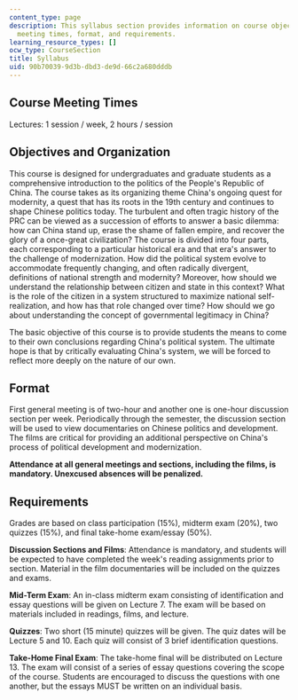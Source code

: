```yaml
---
content_type: page
description: This syllabus section provides information on course objectives and organization,
  meeting times, format, and requirements.
learning_resource_types: []
ocw_type: CourseSection
title: Syllabus
uid: 90b70039-9d3b-dbd3-de9d-66c2a680dddb
---
```


Course Meeting Times
--------------------

Lectures: 1 session / week, 2 hours / session

Objectives and Organization
---------------------------

This course is designed for undergraduates and graduate students as a comprehensive introduction to the politics of the People's Republic of China. The course takes as its organizing theme China's ongoing quest for modernity, a quest that has its roots in the 19th century and continues to shape Chinese politics today. The turbulent and often tragic history of the PRC can be viewed as a succession of efforts to answer a basic dilemma: how can China stand up, erase the shame of fallen empire, and recover the glory of a once-great civilization? The course is divided into four parts, each corresponding to a particular historical era and that era's answer to the challenge of modernization. How did the political system evolve to accommodate frequently changing, and often radically divergent, definitions of national strength and modernity? Moreover, how should we understand the relationship between citizen and state in this context? What is the role of the citizen in a system structured to maximize national self-realization, and how has that role changed over time? How should we go about understanding the concept of governmental legitimacy in China?

The basic objective of this course is to provide students the means to come to their own conclusions regarding China's political system. The ultimate hope is that by critically evaluating China's system, we will be forced to reflect more deeply on the nature of our own.

Format
------

First general meeting is of two-hour and another one is one-hour discussion section per week. Periodically through the semester, the discussion section will be used to view documentaries on Chinese politics and development. The films are critical for providing an additional perspective on China's process of political development and modernization.

**Attendance at all general meetings and sections, including the films, is mandatory. Unexcused absences will be penalized.**

Requirements
------------

Grades are based on class participation (15%), midterm exam (20%), two quizzes (15%), and final take-home exam/essay (50%).

**Discussion Sections and Films**: Attendance is mandatory, and students will be expected to have completed the week's reading assignments prior to section. Material in the film documentaries will be included on the quizzes and exams.

**Mid-Term Exam**: An in-class midterm exam consisting of identification and essay questions will be given on Lecture 7. The exam will be based on materials included in readings, films, and lecture.

**Quizzes**: Two short (15 minute) quizzes will be given. The quiz dates will be Lecture 5 and 10. Each quiz will consist of 3 brief identification questions.

**Take-Home Final Exam**: The take-home final will be distributed on Lecture 13. The exam will consist of a series of essay questions covering the scope of the course. Students are encouraged to discuss the questions with one another, but the essays MUST be written on an individual basis.